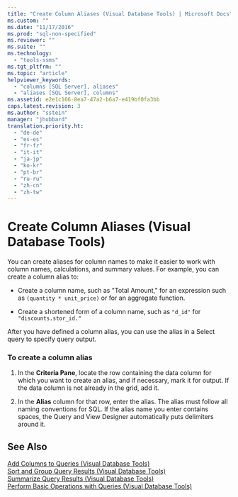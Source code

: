 ```yaml
---
title: "Create Column Aliases (Visual Database Tools) | Microsoft Docs"
ms.custom: ""
ms.date: "11/17/2016"
ms.prod: "sql-non-specified"
ms.reviewer: ""
ms.suite: ""
ms.technology: 
  - "tools-ssms"
ms.tgt_pltfrm: ""
ms.topic: "article"
helpviewer_keywords: 
  - "columns [SQL Server], aliases"
  - "aliases [SQL Server], columns"
ms.assetid: e2e1c166-8ea7-47a2-b6a7-e419bf0fa3bb
caps.latest.revision: 3
ms.author: "sstein"
manager: "jhubbard"
translation.priority.ht: 
  - "de-de"
  - "es-es"
  - "fr-fr"
  - "it-it"
  - "ja-jp"
  - "ko-kr"
  - "pt-br"
  - "ru-ru"
  - "zh-cn"
  - "zh-tw"
---
```

# Create Column Aliases (Visual Database Tools)
You can create aliases for column names to make it easier to work with column names, calculations, and summary values. For example, you can create a column alias to:  
  
-   Create a column name, such as "Total Amount," for an expression such as `(quantity * unit_price)` or for an aggregate function.  
  
-   Create a shortened form of a column name, such as `"d_id"` for `"discounts.stor_id."`  
  
After you have defined a column alias, you can use the alias in a Select query to specify query output.  
  
### To create a column alias  
  
1.  In the **Criteria Pane**, locate the row containing the data column for which you want to create an alias, and if necessary, mark it for output. If the data column is not already in the grid, add it.  
  
2.  In the **Alias** column for that row, enter the alias. The alias must follow all naming conventions for SQL. If the alias name you enter contains spaces, the Query and View Designer automatically puts delimiters around it.  
  
## See Also  
[Add Columns to Queries &#40;Visual Database Tools&#41;](../ssms/add-columns-to-queries--visual-database-tools-.md)  
[Sort and Group Query Results &#40;Visual Database Tools&#41;](../ssms/sort-and-group-query-results--visual-database-tools-.md)  
[Summarize Query Results &#40;Visual Database Tools&#41;](../ssms/summarize-query-results--visual-database-tools-.md)  
[Perform Basic Operations with Queries &#40;Visual Database Tools&#41;](../ssms/perform-basic-operations-with-queries--visual-database-tools-.md)  
  
